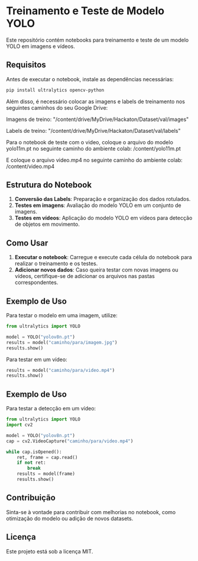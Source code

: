 # Treinamento e Teste de Modelo YOLO

Este repositório contém notebooks para treinamento e teste de um modelo YOLO em imagens e vídeos.

## Requisitos

Antes de executar o notebook, instale as dependências necessárias:

```bash
pip install ultralytics opencv-python
```

Além disso, é necessário colocar as imagens e labels de treinamento nos seguintes caminhos do seu Google Drive:

Imagens de treino:
"/content/drive/MyDrive/Hackaton/Dataset/val/images"

Labels de treino:
"/content/drive/MyDrive/Hackaton/Dataset/val/labels"

Para o notebook de teste com o video, coloque o arquivo do modelo yolo11m.pt no seguinte caminho do ambiente colab:
/content/yolo11m.pt

E coloque o arquivo video.mp4 no seguinte caminho do ambiente colab:
/content/video.mp4

## Estrutura do Notebook

1. **Conversão das Labels**: Preparação e organização dos dados rotulados.
2. **Testes em imagens**: Avaliação do modelo YOLO em um conjunto de imagens.
3. **Testes em vídeos**: Aplicação do modelo YOLO em vídeos para detecção de objetos em movimento.

## Como Usar

1. **Executar o notebook**: Carregue e execute cada célula do notebook para realizar o treinamento e os testes.
2. **Adicionar novos dados**: Caso queira testar com novas imagens ou vídeos, certifique-se de adicionar os arquivos nas pastas correspondentes.

## Exemplo de Uso

Para testar o modelo em uma imagem, utilize:

```python
from ultralytics import YOLO

model = YOLO("yolov8n.pt")
results = model("caminho/para/imagem.jpg")
results.show()
```

Para testar em um vídeo:

```python
results = model("caminho/para/video.mp4")
results.show()
```

## Exemplo de Uso

Para testar a detecção em um vídeo:

```python
from ultralytics import YOLO
import cv2

model = YOLO("yolov8n.pt")
cap = cv2.VideoCapture("caminho/para/video.mp4")

while cap.isOpened():
    ret, frame = cap.read()
    if not ret:
        break
    results = model(frame)
    results.show()
```

## Contribuição

Sinta-se à vontade para contribuir com melhorias no notebook, como otimização do modelo ou adição de novos datasets.

## Licença

Este projeto está sob a licença MIT.
